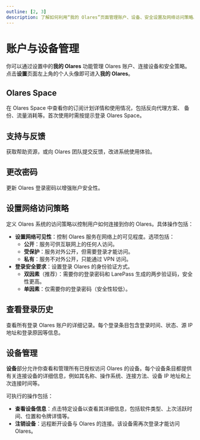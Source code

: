 ```yaml
---
outline: [2, 3]
description: 了解如何利用“我的 Olares”页面管理账户、设备、安全设置及网络访问策略。 
---
```


# 账户与设备管理

你可以通过设置中的**我的 Olares** 功能管理 Olares 账户、连接设备和安全策略。点击**设置**页面左上角的个人头像即可进入**我的 Olares**。

## Olares Space
在 Olares Space 中查看你的订阅计划详情和使用情况，包括反向代理方案、
备份、流量消耗等。首次使用时需按提示登录 Olares Space。

## 支持与反馈

获取帮助资源，或向 Olares 团队提交反馈，改进系统使用体验。

## 更改密码

更新 Olares 登录密码以增强账户安全性。

## 设置网络访问策略

定义 Olares 系统的访问策略以控制用户如何连接到你的 Olares。具体操作包括：
- **设置网络可见性**：控制 Olares 服务在网络上的可见程度。选项包括：
  * **公开**：服务可供互联网上的任何人访问。
  * **受保护**：服务对外公开，但需要登录才能访问。
  * **私有**：服务不对外公开，只能通过 VPN 访问。
- **登录安全要求**：设置登录 Olares 的身份验证方式。
  * **双因素**（推荐）：需要你的登录密码和 LarePass 生成的两步验证码，安全性更高。
  * **单因素**：仅需要你的登录密码（安全性较低）。

## 查看登录历史

查看所有登录 Olares 账户的详细记录。每个登录条目包含登录时间、状态、源 IP 地址和登录原因等信息。

## 设备管理

**设备**部分允许你查看和管理所有已授权访问 Olares 的设备。每个设备条目都提供有关连接设备的详细信息，例如其名称、操作系统、连接方法、设备 IP 地址和上次连接时间等。

可执行的操作包括：

* **查看设备信息**：点击特定设备以查看其详细信息，包括软件类型、上次活跃时间、位置和令牌详情等。
* **注销设备**：远程断开设备与 Olares 的连接。该设备需再次登录才能访问 Olares。
